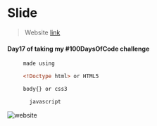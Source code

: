 # Slide
>Website [link ](https://haile-08.github.io/Slide/)

#### Day17 of taking my #100DaysOfCode challenge 

````bash
     made using 
````
```html
     <!Doctype html> or HTML5
````
```css
     body{} or css3
```
```javascript 
       javascript
```
![website](image/movie.png)